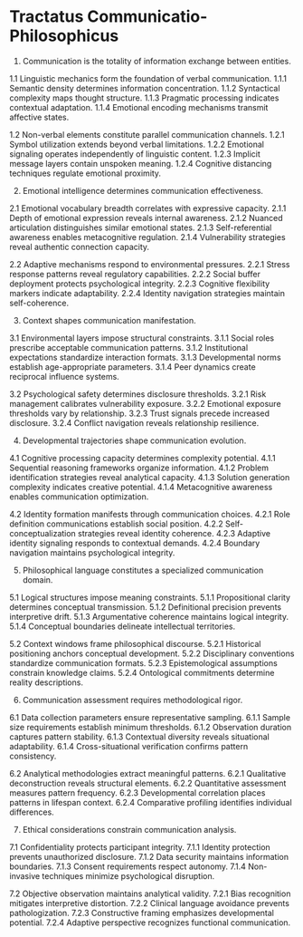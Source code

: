 # Tractatus Communicatio-Philosophicus

1. Communication is the totality of information exchange between entities.

1.1 Linguistic mechanics form the foundation of verbal communication.
1.1.1 Semantic density determines information concentration.
1.1.2 Syntactical complexity maps thought structure.
1.1.3 Pragmatic processing indicates contextual adaptation.
1.1.4 Emotional encoding mechanisms transmit affective states.

1.2 Non-verbal elements constitute parallel communication channels.
1.2.1 Symbol utilization extends beyond verbal limitations.
1.2.2 Emotional signaling operates independently of linguistic content.
1.2.3 Implicit message layers contain unspoken meaning.
1.2.4 Cognitive distancing techniques regulate emotional proximity.

2. Emotional intelligence determines communication effectiveness.

2.1 Emotional vocabulary breadth correlates with expressive capacity.
2.1.1 Depth of emotional expression reveals internal awareness.
2.1.2 Nuanced articulation distinguishes similar emotional states.
2.1.3 Self-referential awareness enables metacognitive regulation.
2.1.4 Vulnerability strategies reveal authentic connection capacity.

2.2 Adaptive mechanisms respond to environmental pressures.
2.2.1 Stress response patterns reveal regulatory capabilities.
2.2.2 Social buffer deployment protects psychological integrity.
2.2.3 Cognitive flexibility markers indicate adaptability.
2.2.4 Identity navigation strategies maintain self-coherence.

3. Context shapes communication manifestation.

3.1 Environmental layers impose structural constraints.
3.1.1 Social roles prescribe acceptable communication patterns.
3.1.2 Institutional expectations standardize interaction formats.
3.1.3 Developmental norms establish age-appropriate parameters.
3.1.4 Peer dynamics create reciprocal influence systems.

3.2 Psychological safety determines disclosure thresholds.
3.2.1 Risk management calibrates vulnerability exposure.
3.2.2 Emotional exposure thresholds vary by relationship.
3.2.3 Trust signals precede increased disclosure.
3.2.4 Conflict navigation reveals relationship resilience.

4. Developmental trajectories shape communication evolution.

4.1 Cognitive processing capacity determines complexity potential.
4.1.1 Sequential reasoning frameworks organize information.
4.1.2 Problem identification strategies reveal analytical capacity.
4.1.3 Solution generation complexity indicates creative potential.
4.1.4 Metacognitive awareness enables communication optimization.

4.2 Identity formation manifests through communication choices.
4.2.1 Role definition communications establish social position.
4.2.2 Self-conceptualization strategies reveal identity coherence.
4.2.3 Adaptive identity signaling responds to contextual demands.
4.2.4 Boundary navigation maintains psychological integrity.

5. Philosophical language constitutes a specialized communication domain.

5.1 Logical structures impose meaning constraints.
5.1.1 Propositional clarity determines conceptual transmission.
5.1.2 Definitional precision prevents interpretive drift.
5.1.3 Argumentative coherence maintains logical integrity.
5.1.4 Conceptual boundaries delineate intellectual territories.

5.2 Context windows frame philosophical discourse.
5.2.1 Historical positioning anchors conceptual development.
5.2.2 Disciplinary conventions standardize communication formats.
5.2.3 Epistemological assumptions constrain knowledge claims.
5.2.4 Ontological commitments determine reality descriptions.

6. Communication assessment requires methodological rigor.

6.1 Data collection parameters ensure representative sampling.
6.1.1 Sample size requirements establish minimum thresholds.
6.1.2 Observation duration captures pattern stability.
6.1.3 Contextual diversity reveals situational adaptability.
6.1.4 Cross-situational verification confirms pattern consistency.

6.2 Analytical methodologies extract meaningful patterns.
6.2.1 Qualitative deconstruction reveals structural elements.
6.2.2 Quantitative assessment measures pattern frequency.
6.2.3 Developmental correlation places patterns in lifespan context.
6.2.4 Comparative profiling identifies individual differences.

7. Ethical considerations constrain communication analysis.

7.1 Confidentiality protects participant integrity.
7.1.1 Identity protection prevents unauthorized disclosure.
7.1.2 Data security maintains information boundaries.
7.1.3 Consent requirements respect autonomy.
7.1.4 Non-invasive techniques minimize psychological disruption.

7.2 Objective observation maintains analytical validity.
7.2.1 Bias recognition mitigates interpretive distortion.
7.2.2 Clinical language avoidance prevents pathologization.
7.2.3 Constructive framing emphasizes developmental potential.
7.2.4 Adaptive perspective recognizes functional communication.
